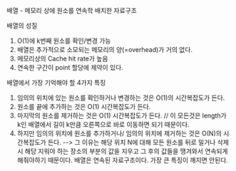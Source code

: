 배열 - 메모리 상에 원소를 연속학 배치한 자료구조

배열의 성질
1. O(1)에 k번째 원소를 확인/변경 가능
2. 배열은 추가적으로 소모되는 메모리의 양(=overhead)가 거의 없다.
3. 메모리상의 Cache hit rate가 높음
4. 연속한 구간이 point 할당에 제약이 있다.
   
배열에서 가장 기억해야 할 4가지 특징
  1. 임의의 위치에 있는 원소를 확인하거나 변경하는 것은 O(1)의 시간복잡도가 든다.
  2. 원소를 끝에 추가하는 것은 O(1) 시간복잡도가 든다.
  3. 마지막의 원소를 제거하는 것은 O(1) 시간복잡도가 든다.
  // 이 모든것은 length가 k인 배열에서 길이 k만큼 오른쪽으로 바로 이동하면 되기 때문이다.
  4. 하지만 임의의 위치에 원소를 추가하거나/ 임의의 위치에 제거하는 것은 O(N)의 시간복잡도가 든다.
  --> 그 이유는 해당 위치 N에 대해 모든 원소를 뒤로 밀거나 삭제시 해당 지워야 하는 장소의 부분의 값을 지우고 그 후의 값들을 땡겨와서
  연속되게 해줘야하기 때문이다. 배열은 연속된 자료구조이다. 가장 큰 특징이 깨지면 안된다.
  
